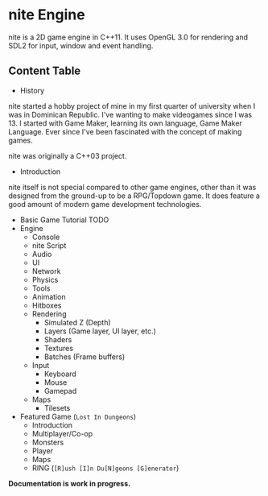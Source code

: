 # nite Engine


nite is a 2D game engine in C++11. It uses OpenGL 3.0 for rendering and SDL2 for input, window and event handling.


## Content Table

- History

nite started a hobby project of mine in my first quarter of university when I was in Dominican Republic. I've wanting to make videogames since I was 13. I started with Game Maker, learning its own language, Game Maker Language. Ever since I've been fascinated with the concept of making games.

nite was originally a C++03 project. 

- Introduction

nite itself is not special compared to other game engines, other than it was designed from the ground-up to be a RPG/Topdown game. It does feature a good amount of modern game development technologies.

- Basic Game Tutorial
TODO
- Engine
    - Console
    - nite Script
    - Audio
    - UI
    - Network
    - Physics
    - Tools
    - Animation
    - Hitboxes
    - Rendering
        - Simulated Z (Depth)
        - Layers (Game layer, UI layer, etc.)
        - Shaders
        - Textures
        - Batches (Frame buffers)
    - Input
        - Keyboard
        - Mouse
        - Gamepad
    - Maps
        - Tilesets
- Featured Game (`Lost In Dungeons`)
    - Introduction
    - Multiplayer/Co-op
    - Monsters
    - Player
    - Maps
    - RING (`[R]ush [I]n Du[N]geons [G]enerator`)


**Documentation is work in progress.**
